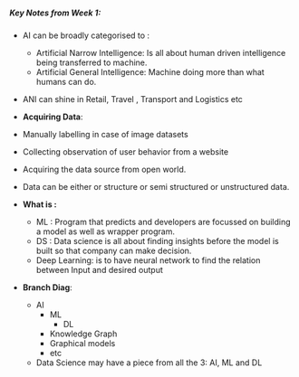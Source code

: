 ##### Key Notes from Week 1:
* AI can be broadly categorised to :
  * Artificial Narrow Intelligence: Is all about human driven intelligence being transferred to machine.
  * Artificial General Intelligence: Machine doing more than what humans can do.

* ANI can shine in Retail, Travel , Transport and Logistics etc

* **Acquiring Data**:
 * Manually labelling in case of image datasets
 * Collecting observation of user behavior from a website
 * Acquiring the data source from open world.
 * Data can be either or structure or semi structured or unstructured data.
 
* **What is :**
  * ML : Program that predicts and developers are focussed on building a model as well as wrapper program.
  * DS : Data science is all about finding insights before the model is built so that company can make decision. 
  * Deep Learning: is to have neural network to find the relation between Input and desired output
 * **Branch Diag**:
   * AI
      * ML
        * DL
      * Knowledge Graph
      * Graphical models 
      * etc
   * Data Science may have a piece from all the 3: AI, ML and DL
